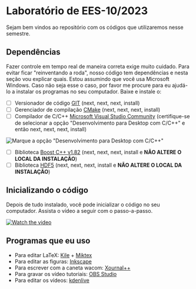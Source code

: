 
# Laboratório de EES-10/2023

Sejam bem vindos ao repositório com os códigos que utilizaremos nesse semestre.

## Dependências

Fazer controle em tempo real de maneira correta exige muito cuidado. Para evitar ficar "reinventando a roda", nosso código tem dependências e nesta seção vou explicar quais. Estou assumindo que você usa Microsoft Windows. Caso não seja esse o caso, por favor me procure para eu ajudá-lo a instalar os programas no seu computador. Baixe e instale o:

 - [ ] Versionador de código [GIT](https://git-scm.com/download) (next, next, next, install)
 - [ ] Gerenciador de compilação [CMake](https://cmake.org/download/) (next, next, next, install)
 - [ ] Compilador de C/C++ [Microsoft Visual Studio Community](https://visualstudio.microsoft.com/pt-br/) (certifique-se de selecionar a opção "Desenvolvimento para Desktop com C/C++" e então next, next, next, install)

![Marque a opção "Desenvolvimento para Desktop com C/C++"](https://learn.microsoft.com/en-us/cpp/build/media/vscpp-concierge-choose-workload.gif?view=msvc-170)

 - [ ] Biblioteca [Boost C++ v1.82](https://sourceforge.net/projects/boost/files/boost-binaries/1.82.0/boost_1_82_0-msvc-14.3-64.exe/download) (next, next, next, install e **NÃO ALTERE O LOCAL DA INSTALAÇÃO**)
 - [ ] Biblioteca [HDF5](https://www.hdfgroup.org/downloads/hdf5/) (next, next, next, install e **NÃO ALTERE O LOCAL DA INSTALAÇÃO**)

## Inicializando o código

Depois de tudo instalado, você pode inicializar o código no seu computador. Assista o vídeo a seguir com o passo-a-passo.

[![Watch the video](https://img.freepik.com/vetores-premium/pagina-de-perfil-do-player-de-video-do-youtube-canal-do-blogger-modelo-de-interface-do-usuario-ux-do-site_73903-324.jpg)](https://youtu.be/wiP100gNqGI)

## Programas que eu uso

- Para editar LaTeX: [Kile](https://kile.sourceforge.io/download.php) + [Miktex](https://miktex.org/download)
- Para editar as figuras: [Inkscape](https://inkscape.org/pt-br/)
- Para escrever com a caneta wacom: [Xournal++](https://xournalpp.github.io/)
- Para gravar os vídeo tutoriais: [OBS Studio](https://obsproject.com/pt-br/download/)
- Para editar os vídeos: [kdenlive](https://kdenlive.org/en/download/)
